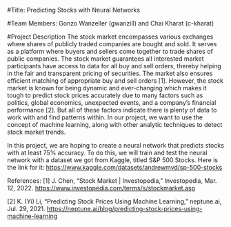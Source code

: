 #Title:
Predicting Stocks with Neural Networks

#Team Members:
Gonzo Wanzeller (gwanzill) and Chai Kharat (c-kharat)

#Project Description
	The stock market encompasses various exchanges where shares of publicly traded companies are bought and sold. It serves as a platform where buyers and sellers come together to trade shares of public companies. The stock market guarantees all interested market participants have access to data for all buy and sell orders, thereby helping in the fair and transparent pricing of securities. The market also ensures efficient matching of appropriate buy and sell orders [1]. However, the stock market is known for being dynamic and ever-changing which makes it tough to predict stock prices accurately due to many factors such as politics, global economics, unexpected events, and a company’s financial performance [2]. But all of these factors indicate there is plenty of data to work with and find patterns within. In our project, we want to use the concept of machine learning, along with other analytic techniques to detect stock market trends.

In this project, we are hoping to create a neural network that predicts stocks with at least 75% accuracy. To do this, we will train and test the neural network with a dataset we got from Kaggle, titled S&P 500 Stocks. Here is the link for it: https://www.kaggle.com/datasets/andrewmvd/sp-500-stocks

References:
[1] J. Chen, “Stock Market | Investopedia,” Investopedia, Mar. 12, 2022. https://www.investopedia.com/terms/s/stockmarket.asp

[2] K. (Yi) Li, “Predicting Stock Prices Using Machine Learning,” neptune.ai, Jul. 29, 2021. https://neptune.ai/blog/predicting-stock-prices-using-machine-learning
